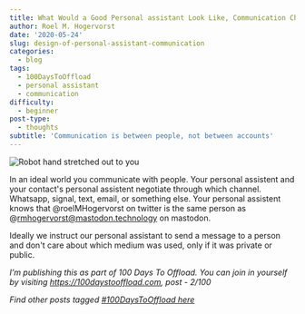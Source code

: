 ```yaml
---
title: What Would a Good Personal assistant Look Like, Communication Channels
author: Roel M. Hogervorst
date: '2020-05-24'
slug: design-of-personal-assistant-communication
categories:
  - blog
tags:
  - 100DaysToOffload
  - personal assistant
  - communication
difficulty:
  - beginner
post-type:
  - thoughts
subtitle: 'Communication is between people, not between accounts'
---
```



![Robot hand stretched out to you](/images/robot_hand.jpg)

In an ideal world you communicate with people. Your personal assistent and your contact's
personal assistent negotiate through which channel. Whatsapp, signal, text, email, or 
something else. Your personal assistent knows that @roelMHogervorst on twitter is the 
same person as @rmhogervorst@mastodon.technology on mastodon.

Ideally we instruct our personal assistant to send a message to a person and don't 
care about which medium was used, only if it was private or public. 


*I’m publishing this as part of 100 Days To Offload. You can join in yourself by visiting https://100daystooffload.com, post - 2/100*

*Find other posts tagged  [#100DaysToOffload here](https://notes.rmhogervorst.nl/tags/100DaysToOffload/)*
